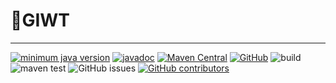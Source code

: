 
# 🧪GIWT

---

[![minimum java version](https://img.shields.io/badge/Java-17+-blue)](https://jdk.java.net/17/)
[![javadoc](https://javadoc.io/badge2/io.github.imagineDevit/giwt/javadoc.svg)](https://javadoc.io/doc/io.github.imagineDevit/giwt)
[![Maven Central](https://img.shields.io/maven-central/v/io.github.imagineDevit/giwt)](https://central.sonatype.com/artifact/io.github.imagineDevit/giwt/overview)
[![GitHub](https://img.shields.io/github/license/imagineDevit/giwt?style=flat)](https://github.com/imagineDevit/giwt/blob/main/License)
![build](https://github.com/imagineDevit/giwt/actions/workflows/maven-publish.yml/badge.svg)
![maven test](https://github.com/imagineDevit/giwt/actions/workflows/maven-test.yml/badge.svg) 
![GitHub issues](https://img.shields.io/github/issues/imagineDevit/giwt)
[![GitHub contributors](https://badgen.net/github/contributors/imagineDevit/giwt)](https://github.com/imagineDevit/giwt/graphs/contributors)



